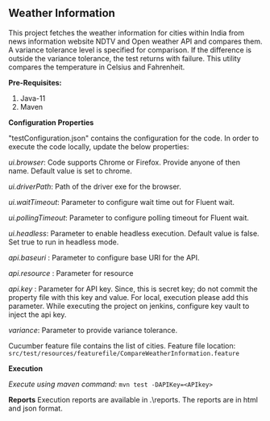 ## **Weather Information**

This project fetches the weather information for cities within India 
from news information website NDTV and Open weather API and compares them. A variance tolerance level is specified for comparison. If the difference is 
outside the variance tolerance, the test returns with failure. This utility 
compares the temperature in Celsius and Fahrenheit.

**Pre-Requisites:**
1. Java-11
2. Maven

**Configuration Properties**

"testConfiguration.json" contains the configuration for the code.
In order to execute the code locally, update the below properties:

_ui.browser_: Code supports Chrome or Firefox. Provide anyone of then name. Default value is set to chrome.

_ui.driverPath_: Path of the driver exe for the browser.

_ui.waitTimeout_: Parameter to configure wait time out for Fluent wait.

_ui.pollingTimeout_: Parameter to configure polling timeout for Fluent wait.

_ui.headless_: Parameter to enable headless execution. Default value is false. Set true to run in headless mode.

_api.baseuri_ : Parameter to configure base URI for the API.

_api.resource_ : Parameter for resource

_api.key_ : Parameter for API key. Since, this is secret key; do not commit the property file with this key and value. For local, execution please add this parameter.
While executing the project on jenkins, configure key vault to inject the api key.

_variance_: Parameter to provide variance tolerance. 

Cucumber feature file contains the list of cities. Feature file location: `src/test/resources/featurefile/CompareWeatherInformation.feature` 

**Execution**  

_Execute using maven command:_ `mvn test -DAPIKey=<APIkey>`   

**Reports**
Execution reports are available in .\reports. The reports are in html and json format.




